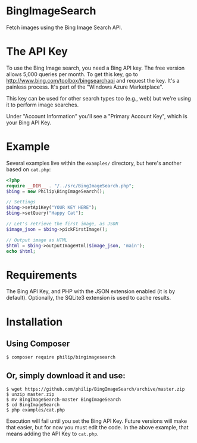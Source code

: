 # BingImageSearch
Fetch images using the Bing Image Search API. 

# The API Key
To use the Bing Image search, you need a Bing API key. The free version allows 5,000 queries per month. To get this key, go to http://www.bing.com/toolbox/bingsearchapi and request the key. It's a painless process. It's part of the "Windows Azure Marketplace".

This key can be used for other search types too (e.g., web) but we're using it to perform image searches.

Under "Account Information" you'll see a "Primary Account Key", which is your Bing API Key.

# Example
Several examples live within the `examples/` directory, but here's another based on `cat.php`:

```php
<?php
require __DIR__ . "/../src/BingImageSearch.php";
$bing = new Philip\BingImageSearch();

// Settings
$bing->setApiKey("YOUR KEY HERE");
$bing->setQuery("Happy Cat");

// Let's retrieve the first image, as JSON
$image_json = $bing->pickFirstImage();

// Output image as HTML
$html = $bing->outputImageHtml($image_json, 'main');
echo $html;
```
# Requirements
The Bing API Key, and PHP with the JSON extension enabled (it is by default). Optionally, the SQLite3 extension is used to cache results.

# Installation
## Using Composer

```shell
$ composer require philip/bingimagesearch
```

## Or, simply download it and use:

```shell
$ wget https://github.com/philip/BingImageSearch/archive/master.zip
$ unzip master.zip
$ mv BingImageSearch-master BingImageSearch
$ cd BingImageSearch
$ php examples/cat.php
```
Execution will fail until you set the Bing API Key. Future versions will make that easier, but for now you must edit the code. In the above example, that means adding the API Key to `cat.php`.
